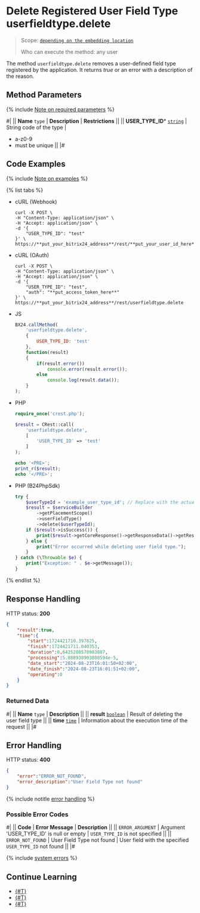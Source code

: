 # Delete Registered User Field Type userfieldtype.delete

> Scope: [`depending on the embedding location`](../../scopes/permissions.md)
>
> Who can execute the method: any user

The method `userfieldtype.delete` removes a user-defined field type registered by the application. It returns _true_ or an error with a description of the reason.

## Method Parameters

{% include [Note on required parameters](../../../_includes/required.md) %}

#|
|| **Name**
`type` | **Description** | **Restrictions** ||
|| **USER_TYPE_ID***
[`string`](../../data-types.md) | String code of the type | 
- a-z0-9
- must be unique ||
|#

## Code Examples

{% include [Note on examples](../../../_includes/examples.md) %}

{% list tabs %}

- cURL (Webhook)

    ```curl
    curl -X POST \
    -H "Content-Type: application/json" \
    -H "Accept: application/json" \
    -d '{
        "USER_TYPE_ID": "test"
    }' \
    https://**put_your_bitrix24_address**/rest/**put_your_user_id_here**/**put_your_webhook_here**/userfieldtype.delete
    ```

- cURL (OAuth)

    ```curl
    curl -X POST \
    -H "Content-Type: application/json" \
    -H "Accept: application/json" \
    -d '{
        "USER_TYPE_ID": "test",
        "auth": "**put_access_token_here**"
    }' \
    https://**put_your_bitrix24_address**/rest/userfieldtype.delete
    ```

- JS

    ```js
    BX24.callMethod(
        'userfieldtype.delete', 
        {
            USER_TYPE_ID: 'test'
        },
        function(result)
        {
            if(result.error())
                console.error(result.error());
            else
                console.log(result.data());
        }
    );
    ```

- PHP

    ```php
    require_once('crest.php');

    $result = CRest::call(
        'userfieldtype.delete',
        [
            'USER_TYPE_ID' => 'test'
        ]
    );

    echo '<PRE>';
    print_r($result);
    echo '</PRE>';
    ```

- PHP (B24PhpSdk)

    ```php        
    try {
        $userTypeId = 'example_user_type_id'; // Replace with the actual user type ID
        $result = $serviceBuilder
            ->getPlacementScope()
            ->userFieldType()
            ->delete($userTypeId);
        if ($result->isSuccess()) {
            print($result->getCoreResponse()->getResponseData()->getResult()[0]);
        } else {
            print("Error occurred while deleting user field type.");
        }
    } catch (\Throwable $e) {
        print("Exception: " . $e->getMessage());
    }
    ```

{% endlist %}

## Response Handling

HTTP status: **200**

```json
{
    "result":true,
    "time":{
        "start":1724421710.397825,
        "finish":1724421711.040353,
        "duration":0.6425280570983887,
        "processing":5.888938903808594e-5,
        "date_start":"2024-08-23T16:01:50+02:00",
        "date_finish":"2024-08-23T16:01:51+02:00",
        "operating":0
    }
}
```

### Returned Data

#|
|| **Name**
`type` | **Description** ||
|| **result**
[`boolean`](../../data-types.md) | Result of deleting the user field type ||
|| **time**
[`time`](../../data-types.md) | Information about the execution time of the request ||
|#

## Error Handling

HTTP status: **400**

```json
{
    "error":"ERROR_NOT_FOUND",
    "error_description":"User Field Type not found"
}
```

{% include notitle [error handling](../../../_includes/error-info.md) %} 

### Possible Error Codes

#|
|| **Code** | **Error Message** | **Description** ||
|| `ERROR_ARGUMENT` | Argument 'USER_TYPE_ID' is null or empty | `USER_TYPE_ID` is not specified ||
|| `ERROR_NOT_FOUND` | User Field Type not found | User field with the specified `USER_TYPE_ID` not found ||
|#

{% include [system errors](../../../_includes/system-errors.md) %}

## Continue Learning

- [{#T}](./userfieldtype-add.md)
- [{#T}](./userfieldtype-update.md)
- [{#T}](./userfieldtype-list.md)